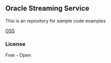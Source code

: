 ## Oracle Streaming Service

This is an repository for sample code examples

[OSS](https://docs.cloud.oracle.com/en-us/iaas/Content/Streaming/Concepts/streamingoverview.htm)



### License

Free - Open
